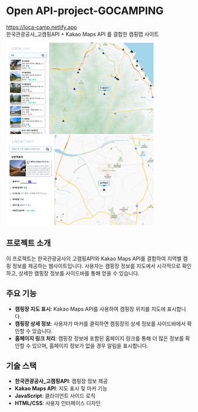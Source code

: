 # Open API-project-GOCAMPING
https://loca-camp.netlify.app  
한국관광공사_고캠핑API + Kakao Maps API 를 결합한 캠핑맵 사이트

<img src="img/siteImage.png" alt="Small Image" width="400" height="auto"> <img src="img/siteImage2.png" alt="Small Image" width="400" height="auto">

## 프로젝트 소개

이 프로젝트는 한국관광공사의 고캠핑API와 Kakao Maps API를 결합하여 지역별 캠핑 정보를 제공하는 웹사이트입니다. 사용자는 캠핑장 정보를 지도에서 시각적으로 확인하고, 상세한 캠핑장 정보를 사이드바를 통해 얻을 수 있습니다.

## 주요 기능

- **캠핑장 지도 표시**: Kakao Maps API를 사용하여 캠핑장 위치를 지도에 표시합니다.
- **캠핑장 상세 정보**: 사용자가 마커를 클릭하면 캠핑장의 상세 정보를 사이드바에서 확인할 수 있습니다.
- **홈페이지 링크 처리**: 캠핑장 정보에 포함된 홈페이지 링크를 통해 더 많은 정보를 확인할 수 있으며, 홈페이지 정보가 없을 경우 알림을 표시합니다.

## 기술 스택

- **한국관광공사_고캠핑API**: 캠핑장 정보 제공
- **Kakao Maps API**: 지도 표시 및 마커 기능
- **JavaScript**: 클라이언트 사이드 로직
- **HTML/CSS**: 사용자 인터페이스 디자인



